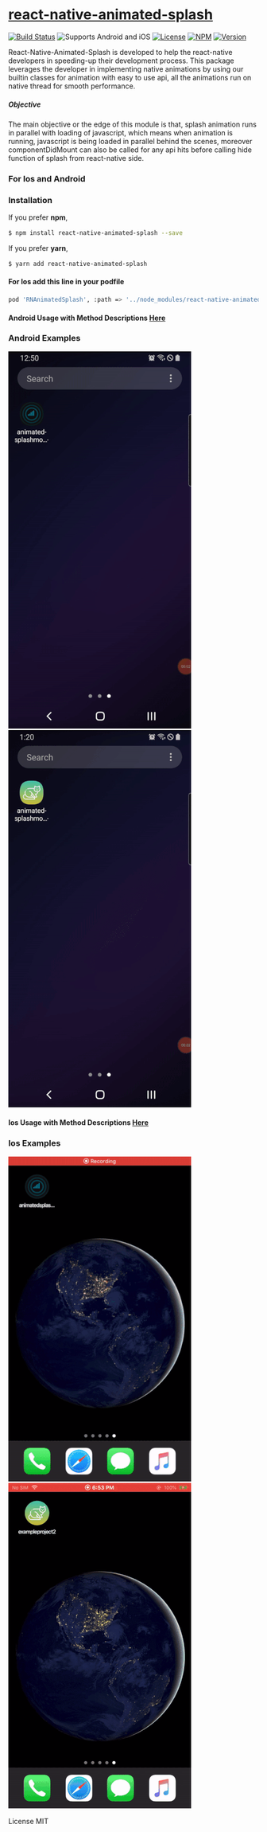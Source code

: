# [react-native-animated-splash](https://www.npmjs.com/package/react-native-animated-splash)
[![Build Status](https://travis-ci.org/joemccann/dillinger.svg?branch=master)](https://travis-ci.org/joemccann/dillinger)
![Supports Android and iOS](https://img.shields.io/badge/platforms-android%20|%20ios-lightgrey.svg?style=flat-square)
[![License](http://img.shields.io/:license-mit-blue.svg?style=flat-square)](http://badges.mit-license.org)
[![NPM](https://img.shields.io/npm/dm/react-native-animated-splash)](https://www.npmjs.com/package/react-native-animated-splash)
[![Version](https://img.shields.io/npm/v/react-native-animated-splash)](https://www.npmjs.com/package/react-native-animated-splash)


React-Native-Animated-Splash is developed to help the react-native developers in speeding-up their development process. This package leverages the developer in implementing native animations by using our builtin classes for animation with easy to use api, all the animations run on native thread for smooth performance.
##### Objective
The main objective or the edge of this module is that, splash animation runs in parallel with loading of javascript, which means when animation is running, javascript is being loaded in parallel behind the scenes, moreover componentDidMount can also be called for any api hits before calling hide function of splash from react-native side.

### For Ios and Android

### Installation
If you prefer **npm**,
```sh
$ npm install react-native-animated-splash --save
```

If you prefer **yarn**,
```sh
$ yarn add react-native-animated-splash
```
#### For Ios add this line in your podfile
```sh
pod 'RNAnimatedSplash', :path => '../node_modules/react-native-animated-splash'
```

#### Android Usage with Method Descriptions [Here](https://github.com/Blitz-Mobile-Apps/react-native-animated-splash/blob/master/androidDescription.md)
###  Android Examples
 
![](https://github.com/Blitz-Mobile-Apps/react-native-animated-splash/blob/master/example1.gif?raw=true)
![](https://github.com/Blitz-Mobile-Apps/react-native-animated-splash/blob/master/example2.gif?raw=true)
>
>
#### Ios Usage with Method Descriptions [Here](https://github.com/Blitz-Mobile-Apps/react-native-animated-splash/blob/master/iosDescription.md)
###  Ios Examples
![](https://github.com/Blitz-Mobile-Apps/react-native-animated-splash/blob/master/example1ios.gif?raw=true)
![](https://github.com/Blitz-Mobile-Apps/react-native-animated-splash/blob/master/example2ios.gif?raw=true)
 


License
MIT 
